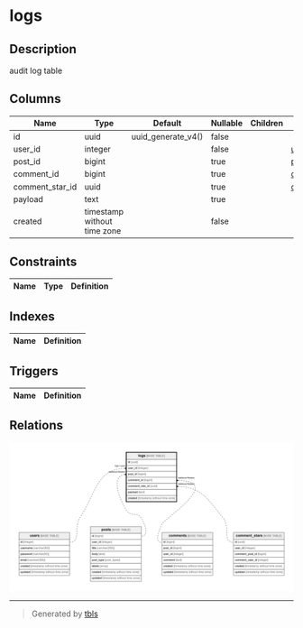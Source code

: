 # logs

## Description

audit log table

## Columns

| Name            | Type                        | Default            | Nullable | Children | Parents                           | Comment |
| --------------- | --------------------------- | ------------------ | -------- | -------- | --------------------------------- | ------- |
| id              | uuid                        | uuid_generate_v4() | false    |          |                                   |         |
| user_id         | integer                     |                    | false    |          | [users](users.md)                 |         |
| post_id         | bigint                      |                    | true     |          | [posts](posts.md)                 |         |
| comment_id      | bigint                      |                    | true     |          | [comments](comments.md)           |         |
| comment_star_id | uuid                        |                    | true     |          | [comment_stars](comment_stars.md) |         |
| payload         | text                        |                    | true     |          |                                   |         |
| created         | timestamp without time zone |                    | false    |          |                                   |         |

## Constraints

| Name | Type | Definition |
| ---- | ---- | ---------- |

## Indexes

| Name | Definition |
| ---- | ---------- |

## Triggers

| Name | Definition |
| ---- | ---------- |

## Relations

![er](logs.png)

---

> Generated by [tbls](https://github.com/k1LoW/tbls)